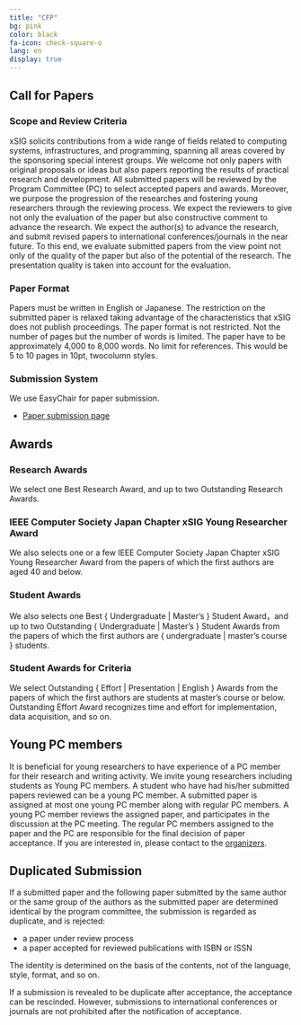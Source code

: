 ```yaml
---
title: "CFP"
bg: pink
color: black
fa-icon: check-square-o
lang: en
display: true
---
```


## Call for Papers

### Scope and Review Criteria

xSIG solicits contributions from a wide range of fields related to computing systems,
infrastructures, and programming, spanning all areas covered by the sponsoring special interest groups.
We welcome not only papers with original proposals or ideas but also papers reporting
the results of practical research and development.
All submitted papers will be reviewed by the Program Committee (PC) to select accepted papers and awards.
Moreover, we purpose the progression of the researches and fostering young researchers through the reviewing process.
We expect the reviewers to give not only the evaluation of the paper but also constructive
comment to advance the research.
We expect the author(s) to advance the research, and submit revised papers to international
conferences/journals in the near future.
To this end, we evaluate submitted papers from the view point not only of the quality
of the paper but also of the potential of the research.
The presentation quality is taken into account for the evaluation.


### Paper Format
Papers must be written in English or Japanese.
The restriction on the submitted paper is relaxed taking advantage of the characteristics that xSIG does not publish proceedings.
The paper format is not restricted. Not the number of pages but the number of words is limited.
The paper have to be approximately 4,000 to 8,000 words.
No limit for references. This would be 5 to 10 pages in 10pt, twocolumn styles.

### Submission System
We use EasyChair for paper submission.
- [Paper submission page](https://easychair.org/my/conference?conf=xsig2023)

## Awards

### Research Awards
We select one Best Research Award, and up to two Outstanding Research Awards.

### IEEE Computer Society Japan Chapter xSIG Young Researcher Award
We also selects one or a few IEEE Computer Society Japan Chapter xSIG Young Researcher Award from the papers of which the first authors are aged 40 and below.

### Student Awards
We also selects one Best { Undergraduate | Master’s } Student Award，and up to two Outstanding { Undergraduate | Master’s }
Student Awards from the papers of which the first authors are { undergraduate | master’s course } students.

### Student Awards for Criteria
We select Outstanding { Effort | Presentation | English } Awards from the papers of which the first authors are students at master’s course or below. Outstanding Effort Award recognizes time and effort for implementation, data acquisition, and so on.


## Young PC members

It is beneficial for young researchers to have experience of a PC member for their research and writing activity. We invite young researchers including students as Young PC members. A student who have had his/her submitted papers reviewed can be a young PC member. A submitted paper is assigned at most one young PC member along with regular PC members. A young PC member reviews the assigned paper, and participates in the discussion at the PC meeting. The regular PC members assigned to the paper and the PC are responsible for the final decision of paper acceptance.
If you are interested in, please contact to the [organizers](mailto:xsig2023-pc-core@googlegroups.com).

## Duplicated Submission

If a submitted paper and the following paper submitted by the same author or the same group of the authors as the submitted paper are determined identical by the program committee, the submission is regarded as duplicate, and is rejected:

- a paper under review process
- a paper accepted for reviewed publications with ISBN or ISSN

The identity is determined on the basis of the contents, not of the language, style, format, and so on.

If a submission is revealed to be duplicate after acceptance, the acceptance can be rescinded. However, submissions to international conferences or journals are not prohibited after the notification of acceptance.